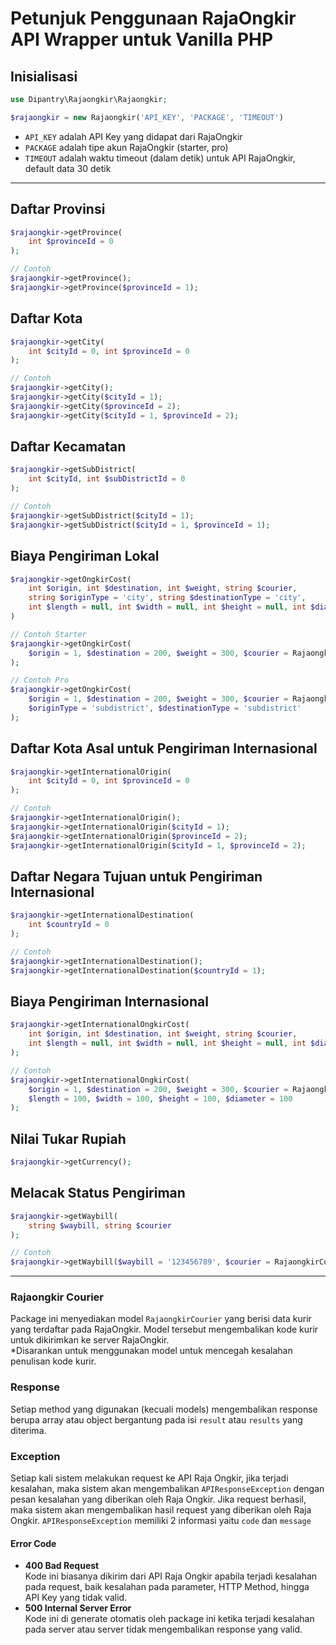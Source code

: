 # Petunjuk Penggunaan RajaOngkir API Wrapper untuk Vanilla PHP

## Inisialisasi
```php
use Dipantry\Rajaongkir\Rajaongkir;

$rajaongkir = new Rajaongkir('API_KEY', 'PACKAGE', 'TIMEOUT')
```
- `API_KEY` adalah API Key yang didapat dari RajaOngkir
- `PACKAGE` adalah tipe akun RajaOngkir (starter, pro)
- `TIMEOUT` adalah waktu timeout (dalam detik) untuk API RajaOngkir, default data 30 detik

---
## Daftar Provinsi
```php
$rajaongkir->getProvince(
    int $provinceId = 0
);

// Contoh
$rajaongkir->getProvince();
$rajaongkir->getProvince($provinceId = 1);
```

## Daftar Kota
```php
$rajaongkir->getCity(
    int $cityId = 0, int $provinceId = 0
);

// Contoh
$rajaongkir->getCity();
$rajaongkir->getCity($cityId = 1);
$rajaongkir->getCity($provinceId = 2);
$rajaongkir->getCity($cityId = 1, $provinceId = 2);
```

## Daftar Kecamatan
```php
$rajaongkir->getSubDistrict(
    int $cityId, int $subDistrictId = 0
);

// Contoh
$rajaongkir->getSubDistrict($cityId = 1);
$rajaongkir->getSubDistrict($cityId = 1, $provinceId = 1);
```

## Biaya Pengiriman Lokal
```php
$rajaongkir->getOngkirCost(
    int $origin, int $destination, int $weight, string $courier,
    string $originType = 'city', string $destinationType = 'city',
    int $length = null, int $width = null, int $height = null, int $diameter = null
)

// Contoh Starter
$rajaongkir->getOngkirCost(
    $origin = 1, $destination = 200, $weight = 300, $courier = RajaongkirCourier::JNE
);

// Contoh Pro
$rajaongkir->getOngkirCost(
    $origin = 1, $destination = 200, $weight = 300, $courier = RajaongkirCourier::JNE,
    $originType = 'subdistrict', $destinationType = 'subdistrict'
);
```

## Daftar Kota Asal untuk Pengiriman Internasional
```php
$rajaongkir->getInternationalOrigin(
    int $cityId = 0, int $provinceId = 0
);

// Contoh
$rajaongkir->getInternationalOrigin();
$rajaongkir->getInternationalOrigin($cityId = 1);
$rajaongkir->getInternationalOrigin($provinceId = 2);
$rajaongkir->getInternationalOrigin($cityId = 1, $provinceId = 2);
```

## Daftar Negara Tujuan untuk Pengiriman Internasional
```php
$rajaongkir->getInternationalDestination(
    int $countryId = 0
);

// Contoh
$rajaongkir->getInternationalDestination();
$rajaongkir->getInternationalDestination($countryId = 1);
```

## Biaya Pengiriman Internasional
```php
$rajaongkir->getInternationalOngkirCost(
    int $origin, int $destination, int $weight, string $courier,
    int $length = null, int $width = null, int $height = null, int $diameter = null
);

// Contoh
$rajaongkir->getInternationalOngkirCost(
    $origin = 1, $destination = 200, $weight = 300, $courier = RajaongkirCourier::JNE,
    $length = 100, $width = 100, $height = 100, $diameter = 100
);
```

## Nilai Tukar Rupiah
```php
$rajaongkir->getCurrency();
```

## Melacak Status Pengiriman
```php
$rajaongkir->getWaybill(
    string $waybill, string $courier
);

// Contoh
$rajaongkir->getWaybill($waybill = '123456789', $courier = RajaongkirCourier::JNE);
```

---
### Rajaongkir Courier
Package ini menyediakan model `RajaongkirCourier` yang berisi data kurir yang terdaftar pada RajaOngkir. Model tersebut mengembalikan kode kurir untuk dikirimkan ke server RajaOngkir. <br>
*Disarankan untuk menggunakan model untuk mencegah kesalahan penulisan kode kurir.

### Response
Setiap method yang digunakan (kecuali models) mengembalikan response berupa array atau object bergantung pada isi `result` atau `results` yang diterima.

### Exception
Setiap kali sistem melakukan request ke API Raja Ongkir, jika terjadi kesalahan, maka sistem akan mengembalikan `APIResponseException` dengan pesan kesalahan yang diberikan oleh Raja Ongkir. Jika request berhasil, maka sistem akan mengembalikan hasil request yang diberikan oleh Raja Ongkir.
`APIResponseException` memiliki 2 informasi yaitu `code` dan `message`

#### Error Code
- <b>400 Bad Request</b><br>
  Kode ini biasanya dikirim dari API Raja Ongkir apabila terjadi kesalahan pada request, baik kesalahan pada parameter, HTTP Method, hingga API Key yang tidak valid.
- <b>500 Internal Server Error</b><br>
  Kode ini di generate otomatis oleh package ini ketika terjadi kesalahan pada server atau server tidak mengembalikan response yang valid.